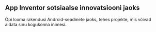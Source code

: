 
## App Inventor sotsiaalse innovatsiooni jaoks

Õpi looma rakendusi Android-seadmete jaoks, tehes projekte, mis võivad aidata sinu kogukonna inimesi.